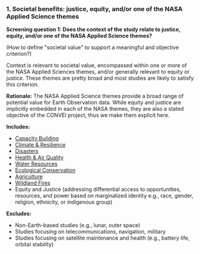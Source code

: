 ### 1. Societal benefits: justice, equity, and/or one of the NASA Applied Science themes

**Screening question 1: Does the context of the study relate to justice, equity, and/or one of the NASA Applied Science themes?**

(How to define "societal value" to support a meaningful and objective criterion?)

Context is relevant to societal value, encompassed within one or more of the NASA Applied Sciences themes, and/or generally relevant to equity or justice.  These themes are pretty broad and most studies are likely to satisfy this criterion.

**Rationale:** The NASA Applied Science themes provide a broad range of potential value for Earth Observation data.  While equity and justice are implicitly embedded in each of the NASA themes, they are also a stated objective of the CONVEI project, thus we make them explicit here.

**Includes:**

* [Capacity Building](https://appliedsciences.nasa.gov/what-we-do/capacity-building)
* [Climate & Resilience](https://appliedsciences.nasa.gov/what-we-do/climate-resilience)
* [Disasters](https://appliedsciences.nasa.gov/what-we-do/disasters)
* [Health & Air Quality](https://appliedsciences.nasa.gov/what-we-do/health-air-quality)
* [Water Resources](https://appliedsciences.nasa.gov/what-we-do/water-resources)
* [Ecological Conservation](https://appliedsciences.nasa.gov/what-we-do/ecological-conservation)
* [Agriculture](https://appliedsciences.nasa.gov/what-we-do/food-security-agriculture)
* [Wildland Fires](https://appliedsciences.nasa.gov/what-we-do/wildfires)
* Equity and Justice (addressing differential access to opportunities, resources, and power based on marginalized identity e.g., race, gender, religion, ethnicity, or indigenous group)

**Excludes:**

* Non-Earth-based studies (e.g., lunar, outer space)
* Studies focusing on telecommunications, navigation, military
* Studies focusing on satellite maintenance and health (e.g., battery life, orbital stability)

<!--  * Note that the "Health and Air Quality" theme should be considered more public health/epidemiology related to environmental aspects rather than e.g., individual heart health, diabetes, cancer, or diseases not related to the environment.

Commented out: this issue will be addressed by a NLP pre-screening step, and any additional documents that get through this step will not have true EO data involved and will thus be excluded by criterion 2.
-->